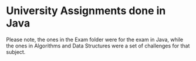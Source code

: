 # University Assignments done in Java
Please note, the ones in the Exam folder were for the exam in Java, while the ones in Algorithms and Data Structures were a set of challenges for that subject.
